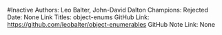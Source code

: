 #Inactive
Authors: Leo Balter, John-David Dalton
Champions: Rejected
Date: None
Link Titles: object-enums
GitHub Link: https://github.com/leobalter/object-enumerables
GitHub Note Link: None
